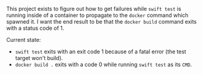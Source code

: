 This project exists to figure out how to get failures while `swift test` is running inside
of a container to propagate to the `docker` command which spawned it. I want the end
result to be that the `docker build` command exits with a status code of 1.

Current state:

* `swift test` exits with an exit code 1 because of a fatal error (the test target won't
build).
* `docker build .` exits with a code 0 while running `swift test` as its `CMD`.